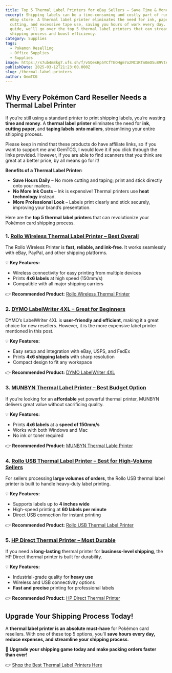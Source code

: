 ```yaml
---
title: Top 5 Thermal Label Printers for eBay Sellers – Save Time & Money on Shipping
excerpt: Shipping labels can be a time-consuming and costly part of running an
  eBay store. A thermal label printer eliminates the need for ink, paper
  cutting, and excessive tape use, saving you hours of work every day. In this
  guide, we’ll go over the top 5 thermal label printers that can streamline your
  shipping process and boost efficiency.
category: Supplies
tags:
  - Pokemon Reselling
  - Office Supplies
  - Supplies
image: https://s7ub4m8kg7.ufs.sh/f/vSQesHp5YCfTEOHgm7o2MC1KTn0mO5u89VtAhxbdea34kivF
publishDate: 2025-03-12T21:23:00.000Z
slug: /thermal-label-printers
author: GemTCG
---
```

## Why Every Pokémon Card Reseller Needs a Thermal Label Printer

If you’re still using a standard printer to print shipping labels, you’re wasting **time and money**. A **thermal label printer** eliminates the need for **ink**, **cutting paper**, and **taping labels onto mailers**, streamlining your entire shipping process.

Please keep in mind that these products do have affiliate links, so if you want to support me and GemTCG, I would love it if you click through the links provided. However, if you are able to find scanners that you think are great at a better price, by all means go for it!

**Benefits of a Thermal Label Printer:**

* **Save Hours Daily** – No more cutting and taping; print and stick directly onto your mailers.
* **No More Ink Costs** – Ink is expensive! Thermal printers use **heat technology** instead.
* **More Professional Look** – Labels print clearly and stick securely, improving your brand’s presentation.

Here are the **top 5 thermal label printers** that can revolutionize your Pokémon card shipping process.

### 1. [**Rollo Wireless Thermal Label Printer** – Best Overall](https://amzn.to/43JfaRD)

The Rollo Wireless Printer is **fast, reliable, and ink-free**. It works seamlessly with eBay, PayPal, and other shipping platforms.

💡 **Key Features:**

* Wireless connectivity for easy printing from multiple devices
* Prints **4x6 labels** at high speed (150mm/s)
* Compatible with all major shipping carriers

👉 **Recommended Product:** [Rollo Wireless Thermal Printer](https://amzn.to/43JfaRD)

### 2. [**DYMO LabelWriter 4XL** – Great for Beginners](https://amzn.to/3DrtS5l)

DYMO’s LabelWriter 4XL is **user-friendly and efficient**, making it a great choice for new resellers. However, it is the more expensive label printer mentioned in this post. 

💡 **Key Features:**

* Easy setup and integration with eBay, USPS, and FedEx
* Prints **4x6 shipping labels** with sharp resolution
* Compact design to fit any workspace

👉 **Recommended Product:** [DYMO LabelWriter 4XL](https://amzn.to/3DrtS5l)

### 3. [**MUNBYN Thermal Label Printer** – Best Budget Option](https://amzn.to/43OTMKK)

If you’re looking for an **affordable** yet powerful thermal printer, MUNBYN delivers great value without sacrificing quality.

💡 **Key Features:**

* Prints **4x6 labels** at a **speed of 150mm/s**
* Works with both Windows and Mac
* No ink or toner required

👉 **Recommended Product:** [MUNBYN Thermal Lable Printer](https://amzn.to/43OTMKK)

### 4. [**Rollo USB Thermal Label Printer** – Best for High-Volume Sellers](https://amzn.to/4kMZClX)

For sellers processing **large volumes of orders**, the Rollo USB thermal label printer is built to handle heavy-duty label printing.

💡 **Key Features:**

* Supports labels up to **4 inches wide**
* High-speed printing at **60 labels per minute**
* Direct USB connection for instant printing

👉 **Recommended Product:** [Rollo USB Thermal Label Printer](https://amzn.to/4kMZClX)

### 5. [**HP Direct Thermal Printer** – Most Durable](https://amzn.to/3R4gTth)

If you need a **long-lasting** thermal printer for **business-level shipping**, the HP Direct thermal printer is built for durability.

💡 **Key Features:**

* Industrial-grade quality for **heavy use**
* Wireless and USB connectivity options
* **Fast and precise** printing for professional labels

👉 **Recommended Product:** [HP Direct Thermal Printer](https://amzn.to/3R4gTth)

## Upgrade Your Shipping Process Today!

A **thermal label printer is an absolute must-have** for Pokémon card resellers. With one of these top 5 options, you’ll **save hours every day, reduce expenses, and streamline your shipping process**.

🚀 **Upgrade your shipping game today and make packing orders faster than ever!**

👉 [Shop the Best Thermal Label Printers Here](https://amzn.to/43JfaRD)
